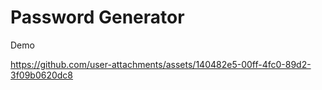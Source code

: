<h1>Password Generator</h1>
<p>Demo</p>

https://github.com/user-attachments/assets/140482e5-00ff-4fc0-89d2-3f09b0620dc8


